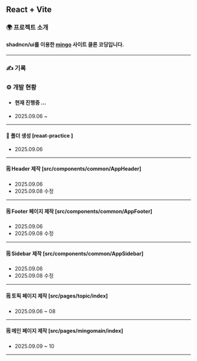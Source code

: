 ## React + Vite
### 🌍 프로젝트 소개 
#### shadncn/ui를 이용한 [mingo](https://www.mingo.team/) 사이트 클론 코딩입니다.

---

### ✍️ 기록

### ⚙️ 개발 현황
- #### 현재 진행중 ...
- 2025.09.06 ~

---

#### 📁 폴더 생성 [reaat-practice ]
- 2025.09.06

---

#### 🗒️ Header 제작 [src/components/common/AppHeader] 
- 2025.09.06
- 2025.09.08 수정

---
  
#### 🗒️ Footer 페이지 제작 [src/components/common/AppFooter] 
- 2025.09.06
- 2025.09.08 수정

---
  
#### 🗒️ Sidebar 제작 [src/components/common/AppSidebar]
- 2025.09.06
- 2025.09.08 수정

---

#### 🗒️ 토픽 페이지 제작 [src/pages/topic/index]
- 2025.09.06 ~ 08

---

#### 🗒️ 메인 페이지 제작 [src/pages/mingomain/index]
- 2025.09.09 ~ 10

---
